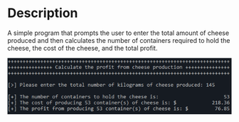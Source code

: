 # Description
A simple program that prompts the user to enter the total amount of cheese produced and then calculates the number of containers required to hold the cheese, the cost of the cheese, and the total profit.

![](images/demo.png)
